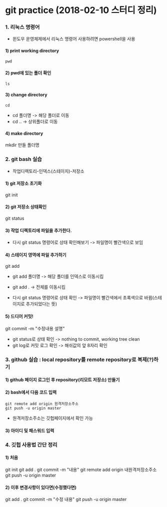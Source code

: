 # git practice (2018-02-10 스터디 정리)

### 1. 리눅스 명령어
* 윈도우 운영체제에서 리눅스 명령어 사용하려면 powershell을 사용
#### 1) print working directory
    pwd
#### 2) pwd에 있는 폴더 확인
    ls
#### 3) change directory
    cd
* cd 폴더명 -> 해당 폴더로 이동
* cd .. -> 상위폴더로 이동
#### 4) make directory
  mkdir 만들 폴더명


### 2. git bash 실습
* 작업디렉토리-인덱스(스테이지)-저장소

#### 1) git 저장소 초기화
  git init

#### 2) git 저장소 상태확인
  git status

#### 3) 작업 디렉토리에 파일을 추가한다.
* 다시 git status 명령어로 상태 확인해보기 -> 파일명이 빨간색으로 보임

#### 4) 스테이지 영역에 파일 추가하기
  git add
* git add 폴더명 -> 해당 폴더를 인덱스로 이동시킴
* git add . -> 전체를 이동시킴

* 다시 git status 명령어로 상태 확인 -> 파일명이 빨간색에서 초록색으로 바뀜(스테이지로 추가되었다는 뜻)

#### 5) 드디어 커밋!
  git commit -m "수정내용 설명"
* git status로 상태 확인 -> nothing to commit, working tree clean
* git log로 커밋 로그 확인 -> 해쉬값의 앞 8자리 확인


### 3. github 실습 : local repository를 remote repository로 복제(?)하기
#### 1) github 페이지 로그인 후 repository(리모트 저장소) 만들기
#### 2) bash에서 다음 코드 입력
    git remote add origin 원격저장소주소
    git push -u origin master
* 원격저장소주소는 깃헙페이지에서 확인 가능
#### 3) 아이디 및 패스워드 입력


### 4. 깃헙 사용법 간단 정리

#### 1) 처음
  git init
  git add .
  git commit -m "내용"
  git remote add origin 내원격저장소주소
  git push -u origin master

#### 2) 이후 변경사항이 있다면(수정했다면)
  git add .
  git commit -m "수정 내용"
  git push -u origin master
